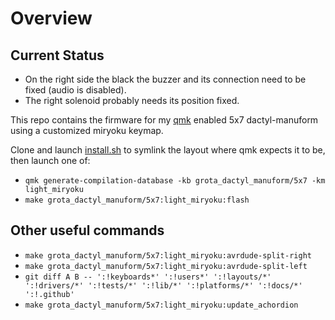 # Overview

## Current Status

- On the right side the black the buzzer and its connection need to be fixed (audio is disabled).
- The right solenoid probably needs its position fixed.

This repo contains the firmware for my [qmk](https://qmk.fm) enabled 5x7 dactyl-manuform using a customized miryoku keymap.

Clone and launch [install.sh](install.sh) to symlink the layout where qmk expects it to be, then launch one of:

- `qmk generate-compilation-database -kb grota_dactyl_manuform/5x7 -km light_miryoku`
- `make grota_dactyl_manuform/5x7:light_miryoku:flash`

## Other useful commands

- `make grota_dactyl_manuform/5x7:light_miryoku:avrdude-split-right`
- `make grota_dactyl_manuform/5x7:light_miryoku:avrdude-split-left`
- `git diff A B -- ':!keyboards*' ':!users*' ':!layouts/*' ':!drivers/*' ':!tests/*' ':!lib/*' ':!platforms/*' ':!docs/*' ':!.github'`
- `make grota_dactyl_manuform/5x7:light_miryoku:update_achordion`

